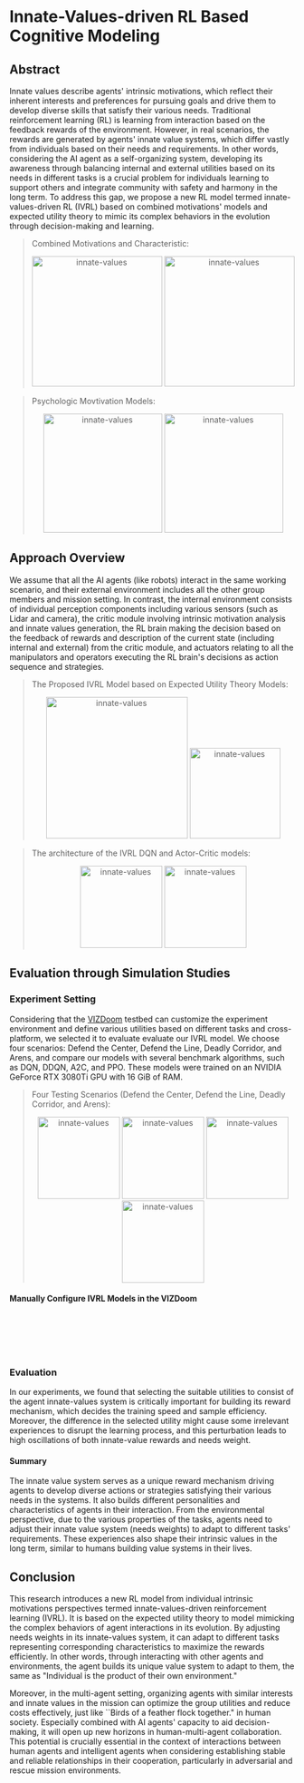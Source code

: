 # Innate-Values-driven RL Based Cognitive Modeling

## Abstract
Innate values describe agents' intrinsic motivations, which reflect their inherent interests and preferences for pursuing goals and drive them to develop diverse skills that satisfy their various needs. Traditional reinforcement learning (RL) is learning from interaction based on the feedback rewards of the environment. However, in real scenarios, the rewards are generated by agents' innate value systems, which differ vastly from individuals based on their needs and requirements. In other words, considering the AI agent as a self-organizing system, developing its awareness through balancing internal and external utilities based on its needs in different tasks is a crucial problem for individuals learning to support others and integrate community with safety and harmony in the long term. To address this gap, we propose a new RL model termed innate-values-driven RL (IVRL) based on combined motivations' models and expected utility theory to mimic its complex behaviors in the evolution through decision-making and learning.

> Combined Motivations and Characteristic:
    <div align = center>
    <img src="https://github.com/is3rlab/Innate-Values-driven-Reinforcement-Learning/blob/main/figures/1.png" height="230" alt="innate-values">
    <img src="https://github.com/is3rlab/Innate-Values-driven-Reinforcement-Learning/blob/main/figures/gre.png" height="230" alt="innate-values">
    </div>

> Psychologic Movtivation Models:
    <div align = center>
    <img src="https://github.com/is3rlab/Innate-Values-driven-Reinforcement-Learning/blob/main/figures/0.png" height="210" alt="innate-values">
    <img src="https://github.com/is3rlab/Innate-Values-driven-Reinforcement-Learning/blob/main/figures/6.png" height="210" alt="innate-values">
    </div>

## Approach Overview
We assume that all the AI agents (like robots) interact in the same working scenario, and their external environment includes all the other group members and mission setting. In contrast, the internal environment consists of individual perception components including various sensors (such as Lidar and camera), the critic module involving intrinsic motivation analysis and innate values generation, the RL brain making the decision based on the feedback of rewards and description of the current state (including internal and external) from the critic module, and actuators relating to all the manipulators and operators executing the RL brain's decisions as action sequence and strategies.

> The Proposed IVRL Model based on Expected Utility Theory Models:
    <div align = center>
    <img src="https://github.com/is3rlab/Innate-Values-driven-Reinforcement-Learning/blob/main/figures/2.png" height="250" alt="innate-values">
    <img src="https://github.com/is3rlab/Innate-Values-driven-Reinforcement-Learning/blob/main/figures/3.png" height="160" alt="innate-values">
    </div>

> The architecture of the IVRL DQN and Actor-Critic models:
    <div align = center>
    <img src="https://github.com/is3rlab/Innate-Values-driven-Reinforcement-Learning/blob/main/figures/4.png" height="145" alt="innate-values">
    <img src="https://github.com/is3rlab/Innate-Values-driven-Reinforcement-Learning/blob/main/figures/5.png" height="145" alt="innate-values">
    </div>

## Evaluation through Simulation Studies
### Experiment Setting
Considering that the [VIZDoom](https://vizdoom.cs.put.edu.pl/) testbed can customize the experiment environment and define various utilities based on different tasks and cross-platform, we selected it to evaluate evaluate our IVRL model. We choose four scenarios: Defend the Center, Defend the Line, Deadly Corridor, and Arens, and compare our models with several benchmark algorithms, such as DQN, DDQN, A2C, and PPO. These models were trained on an NVIDIA GeForce RTX 3080Ti GPU with 16 GiB of RAM.

> Four Testing Scenarios (Defend the Center, Defend the Line, Deadly Corridor, and Arens):
    <div align = center>
    <img src="https://github.com/is3rlab/Innate-Values-driven-Reinforcement-Learning/blob/main/figures/defend_the_center.png" height="145" alt="innate-values">
    <img src="https://github.com/is3rlab/Innate-Values-driven-Reinforcement-Learning/blob/main/figures/defend_the_line.png" height="145" alt="innate-values">
    <img src="https://github.com/is3rlab/Innate-Values-driven-Reinforcement-Learning/blob/main/figures/deadly_corridor.png" height="145" alt="innate-values">
    <img src="https://github.com/is3rlab/Innate-Values-driven-Reinforcement-Learning/blob/main/figures/arena.png" height="145" alt="innate-values">
    </div>

#### Manually Configure IVRL Models in the VIZDoom
```






```

### Evaluation
In our experiments, we found that selecting the suitable utilities to consist of the agent innate-values system is critically important for building its reward mechanism, which decides the training speed and sample efficiency. Moreover, the difference in the selected utility might cause some irrelevant experiences to disrupt the learning process, and this perturbation leads to high oscillations of both innate-value rewards and needs weight. 




#### Summary
The innate value system serves as a unique reward mechanism driving agents to develop diverse actions or strategies satisfying their various needs in the systems. It also builds different personalities and characteristics of agents in their interaction. From the environmental perspective, due to the various properties of the tasks, agents need to adjust their innate value system (needs weights) to adapt to different tasks' requirements. These experiences also shape their intrinsic values in the long term, similar to humans building value systems in their lives.

## Conclusion
This research introduces a new RL model from individual intrinsic motivations perspectives termed innate-values-driven reinforcement learning (IVRL). It is based on the expected utility theory to model mimicking the complex behaviors of agent interactions in its evolution. By adjusting needs weights in its innate-values system, it can adapt to different tasks representing corresponding characteristics to maximize the rewards efficiently. In other words, through interacting with other agents and environments, the agent builds its unique value system to adapt to them, the same as "Individual is the product of their own environment."

Moreover, in the multi-agent setting, organizing agents with similar interests and innate values in the mission can optimize the group utilities and reduce costs effectively, just like ``Birds of a feather flock together." in human society. Especially combined with AI agents' capacity to aid decision-making, it will open up new horizons in human-multi-agent collaboration. This potential is crucially essential in the context of interactions between human agents and intelligent agents when considering establishing stable and reliable relationships in their cooperation, particularly in adversarial and rescue mission environments.
